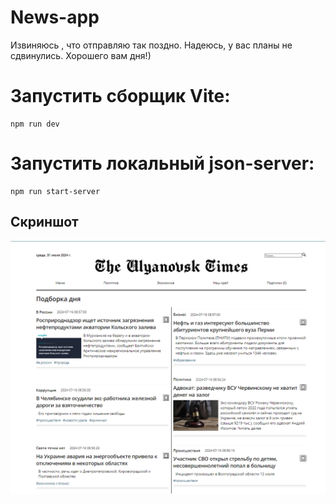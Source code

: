 # News-app
Извиняюсь , что отправляю так поздно. Надеюсь, у вас планы не сдвинулись. Хорошего вам дня!)
# Запустить сборщик Vite:

```
npm run dev
```

# Запустить локальный json-server:

```
npm run start-server
```

## Скриншот

![Скриншот главного экрана](public/preview.png)
